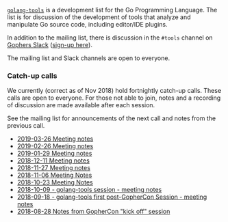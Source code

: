 [`golang-tools`](https://groups.google.com/forum/#!forum/golang-tools) is a development list for the Go Programming Language. The list is for discussion of the development of tools that analyze and manipulate Go source code, including editor/IDE plugins.

In addition to the mailing list, there is discussion in the `#tools` channel on [Gophers Slack](https://gophers.slack.com) ([sign-up here](https://invite.slack.golangbridge.org)).

The mailing list and Slack channels are open to everyone. 

### Catch-up calls

We currently (correct as of Nov 2018) hold fortnightly catch-up calls. These calls are open to everyone. For those not able to join, notes and a recording of discussion are made available after each session.

See the mailing list for announcements of the next call and notes from the previous call.

* [2019-03-26 Meeting notes](https://docs.google.com/document/d/1FWuluOoaQO4kSzPqLuwJC-P3edPme2nEbeo1eNAw-XY/edit?usp=sharing)
* [2019-02-26 Meeting notes](https://docs.google.com/document/d/1e5JvIKrBS8WKGbMSjDK7H9pMfWQAZ7V-QvQodRhqBl0/edit?usp=sharing)
* [2019-01-29 Meeting notes](https://docs.google.com/document/d/1pBKM4GqeBRfas7-RCHPuP-eVz4AfjKInAkKnPS-UkTA/edit?usp=sharing)
* [2018-12-11 Meeting notes](https://docs.google.com/document/d/1HbjhgorPAUHb6035Uk3vA-EUOyn4TYMND_HT-zc7ecw/edit)
* [2018-11-27 Meeting notes](https://docs.google.com/document/d/1zP2nKVHolqBoTVOsyKWo5b0o7vimJvhqQ9Ucp8rnrKA/edit)
* [2018-11-06 Meeting Notes](https://docs.google.com/document/d/1rXFrs046jTkVs0fTnQ-ItakV2zKCSxqwV4bfJ6DJWB4/edit)
* [2018-10-23 Meeting Notes](https://docs.google.com/document/d/1-bsbA0pDwbnEgPSjQsOo3gnvhToHB38jmgMHqiaO2vA/edit)
* [2018-10-09 - golang-tools session - meeting notes
](https://docs.google.com/document/d/1oEknhf60Cdg9p_i17ESIm3zjTuVK7Adr-lTw78D0Qrc/edit#heading=h.gb40p8nfpls3)
* [2018-09-18 - golang-tools first post-GopherCon Session - meeting notes
](https://docs.google.com/document/d/1G7bEKWeFRjd9rPCkBJooC76CCb0Jiem5F_Q48C1zecQ/edit)
* [2018-08-28 Notes from GopherCon "kick off" session](https://docs.google.com/document/d/1lB49VLzDrRd3wbXP1uLf-bHQyJRmH_Dc36JeEBlK-1Q/edit)

